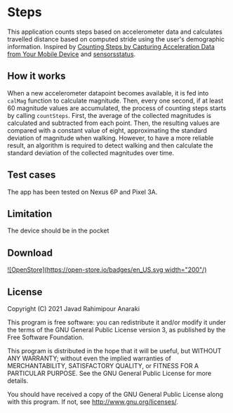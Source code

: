 # Steps

This application counts steps based on accelerometer data and calculates travelled distance based on computed stride using the user's demographic information. Inspired by [Counting Steps by Capturing Acceleration Data from Your Mobile Device](https://www.mathworks.com/help/matlabmobile_android/ug/counting-steps-by-capturing-acceleration-data.html) and [sensorsstatus](https://open-store.io/app/sensorsstatus.chrisclime).


## How it works

When a new accelerometer datapoint becomes available, it is fed into `calMag` function to calculate magnitude. Then, every one second, if at least 60 magnitude values are accumulated, the process of counting steps starts by calling `countSteps`. First, the average of the collected magnitudes is calculated and subtracted from each point. Then, the resulting values are compared with a constant value of eight, approximating the standard deviation of magnitude when walking. However, to have a more reliable result, an algorithm is required to detect walking and then calculate the standard deviation of the collected magnitudes over time.

## Test cases

The app has been tested on Nexus 6P and Pixel 3A. 

## Limitation

The device should be in the pocket

## Download

[![OpenStore](https://open-store.io/badges/en_US.svg width="200"/)](https://open-store.io/app/steps.jranaraki)

## License

Copyright (C) 2021  Javad Rahimipour Anaraki

This program is free software: you can redistribute it and/or modify it under the terms of the GNU General Public License version 3, as published
by the Free Software Foundation.

This program is distributed in the hope that it will be useful, but WITHOUT ANY WARRANTY; without even the implied warranties of MERCHANTABILITY, SATISFACTORY QUALITY, or FITNESS FOR A PARTICULAR PURPOSE.  See the GNU General Public License for more details.

You should have received a copy of the GNU General Public License along with this program.  If not, see <http://www.gnu.org/licenses/>.
